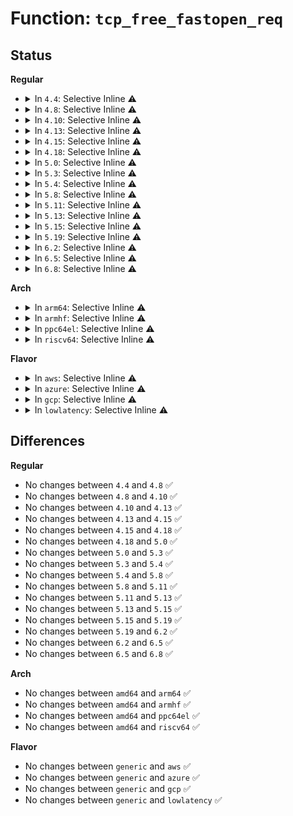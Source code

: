 # Function: <code>tcp_free_fastopen_req</code>

## Status
<b>Regular</b>
<ul>
<li>
<details>
<summary>In <code>4.4</code>: Selective Inline ⚠️</summary>

```c
void tcp_free_fastopen_req(struct tcp_sock *tp);
```

**Collision:** Unique Global

**Inline:** Selective

**Transformation:** False

**Instances:**

```
In net/ipv4/tcp.c (ffffffff81769a39)
Location: net/ipv4/tcp.c:1056
Inline: True
Inline callers:
  - net/ipv4/tcp.c:tcp_sendmsg
Direct callers:
  - net/ipv4/tcp_ipv4.c:tcp_v4_destroy_sock
```
**Symbols:**

```
ffffffff8176a130-ffffffff8176a160: tcp_free_fastopen_req (STB_GLOBAL)
```
</details>
</li>
<li>
<details>
<summary>In <code>4.8</code>: Selective Inline ⚠️</summary>

```c
void tcp_free_fastopen_req(struct tcp_sock *tp);
```

**Collision:** Unique Global

**Inline:** Selective

**Transformation:** False

**Instances:**

```
In net/ipv4/tcp.c (ffffffff817d68b6)
Location: net/ipv4/tcp.c:1046
Inline: True
Inline callers:
  - net/ipv4/tcp.c:tcp_sendmsg
Direct callers:
  - net/ipv4/tcp_ipv4.c:tcp_v4_destroy_sock
```
**Symbols:**

```
ffffffff817d6bd0-ffffffff817d6bfc: tcp_free_fastopen_req (STB_GLOBAL)
```
</details>
</li>
<li>
<details>
<summary>In <code>4.10</code>: Selective Inline ⚠️</summary>

```c
void tcp_free_fastopen_req(struct tcp_sock *tp);
```

**Collision:** Unique Global

**Inline:** Selective

**Transformation:** False

**Instances:**

```
In net/ipv4/tcp.c (ffffffff818068fd)
Location: net/ipv4/tcp.c:1070
Inline: True
Inline callers:
  - net/ipv4/tcp.c:tcp_sendmsg
Direct callers:
  - net/ipv4/tcp_ipv4.c:tcp_v4_destroy_sock
```
**Symbols:**

```
ffffffff81806bf0-ffffffff81806c1c: tcp_free_fastopen_req (STB_GLOBAL)
```
</details>
</li>
<li>
<details>
<summary>In <code>4.13</code>: Selective Inline ⚠️</summary>

```c
void tcp_free_fastopen_req(struct tcp_sock *tp);
```

**Collision:** Unique Global

**Inline:** Selective

**Transformation:** False

**Instances:**

```
In net/ipv4/tcp.c (ffffffff81824b8e)
Location: net/ipv4/tcp.c:1094
Inline: True
Inline callers:
  - net/ipv4/tcp.c:tcp_disconnect
  - net/ipv4/tcp.c:tcp_sendmsg
Direct callers:
  - net/ipv4/tcp_ipv4.c:tcp_v4_destroy_sock
```
**Symbols:**

```
ffffffff818271f0-ffffffff81827221: tcp_free_fastopen_req (STB_GLOBAL)
```
</details>
</li>
<li>
<details>
<summary>In <code>4.15</code>: Selective Inline ⚠️</summary>

```c
void tcp_free_fastopen_req(struct tcp_sock *tp);
```

**Collision:** Unique Global

**Inline:** Selective

**Transformation:** False

**Instances:**

```
In net/ipv4/tcp.c (ffffffff818a696b)
Location: net/ipv4/tcp.c:1129
Inline: True
Inline callers:
  - net/ipv4/tcp.c:tcp_disconnect
  - net/ipv4/tcp.c:tcp_sendmsg_locked
Direct callers:
  - net/ipv4/tcp_ipv4.c:tcp_v4_destroy_sock
```
**Symbols:**

```
ffffffff818a5440-ffffffff818a5471: tcp_free_fastopen_req (STB_GLOBAL)
```
</details>
</li>
<li>
<details>
<summary>In <code>4.18</code>: Selective Inline ⚠️</summary>

```c
void tcp_free_fastopen_req(struct tcp_sock *tp);
```

**Collision:** Unique Global

**Inline:** Selective

**Transformation:** False

**Instances:**

```
In net/ipv4/tcp.c (ffffffff818fba76)
Location: net/ipv4/tcp.c:1122
Inline: True
Inline callers:
  - net/ipv4/tcp.c:tcp_disconnect
  - net/ipv4/tcp.c:tcp_sendmsg_locked
Direct callers:
  - net/ipv4/tcp_ipv4.c:tcp_v4_destroy_sock
```
**Symbols:**

```
ffffffff818fb0a0-ffffffff818fb0d0: tcp_free_fastopen_req (STB_GLOBAL)
```
</details>
</li>
<li>
<details>
<summary>In <code>5.0</code>: Selective Inline ⚠️</summary>

```c
void tcp_free_fastopen_req(struct tcp_sock *tp);
```

**Collision:** Unique Global

**Inline:** Selective

**Transformation:** False

**Instances:**

```
In net/ipv4/tcp.c (ffffffff819299ff)
Location: net/ipv4/tcp.c:1121
Inline: True
Inline callers:
  - net/ipv4/tcp.c:tcp_disconnect
  - net/ipv4/tcp.c:tcp_sendmsg_locked
Direct callers:
  - net/ipv4/tcp_ipv4.c:tcp_v4_destroy_sock
```
**Symbols:**

```
ffffffff81928fd0-ffffffff81929000: tcp_free_fastopen_req (STB_GLOBAL)
```
</details>
</li>
<li>
<details>
<summary>In <code>5.3</code>: Selective Inline ⚠️</summary>

```c
void tcp_free_fastopen_req(struct tcp_sock *tp);
```

**Collision:** Unique Global

**Inline:** Selective

**Transformation:** False

**Instances:**

```
In net/ipv4/tcp.c (ffffffff8198cbf4)
Location: net/ipv4/tcp.c:1122
Inline: True
Inline callers:
  - net/ipv4/tcp.c:tcp_disconnect
  - net/ipv4/tcp.c:tcp_sendmsg_locked
Direct callers:
  - net/ipv4/tcp_ipv4.c:tcp_v4_destroy_sock
```
**Symbols:**

```
ffffffff8198bee0-ffffffff8198bf0c: tcp_free_fastopen_req (STB_GLOBAL)
```
</details>
</li>
<li>
<details>
<summary>In <code>5.4</code>: Selective Inline ⚠️</summary>

```c
void tcp_free_fastopen_req(struct tcp_sock *tp);
```

**Collision:** Unique Global

**Inline:** Selective

**Transformation:** False

**Instances:**

```
In net/ipv4/tcp.c (ffffffff819c3594)
Location: net/ipv4/tcp.c:1123
Inline: True
Inline callers:
  - net/ipv4/tcp.c:tcp_disconnect
  - net/ipv4/tcp.c:tcp_sendmsg_locked
Direct callers:
  - net/ipv4/tcp_ipv4.c:tcp_v4_destroy_sock
```
**Symbols:**

```
ffffffff819c2830-ffffffff819c285c: tcp_free_fastopen_req (STB_GLOBAL)
```
</details>
</li>
<li>
<details>
<summary>In <code>5.8</code>: Selective Inline ⚠️</summary>

```c
void tcp_free_fastopen_req(struct tcp_sock *tp);
```

**Collision:** Unique Global

**Inline:** Selective

**Transformation:** False

**Instances:**

```
In net/ipv4/tcp.c (ffffffff81aaec8f)
Location: net/ipv4/tcp.c:1130
Inline: True
Inline callers:
  - net/ipv4/tcp.c:tcp_disconnect
  - net/ipv4/tcp.c:tcp_sendmsg_locked
Direct callers:
  - net/ipv4/tcp_ipv4.c:tcp_v4_destroy_sock
```
**Symbols:**

```
ffffffff81aadde0-ffffffff81aade0f: tcp_free_fastopen_req (STB_GLOBAL)
```
</details>
</li>
<li>
<details>
<summary>In <code>5.11</code>: Selective Inline ⚠️</summary>

```c
void tcp_free_fastopen_req(struct tcp_sock *tp);
```

**Collision:** Unique Global

**Inline:** Selective

**Transformation:** False

**Instances:**

```
In net/ipv4/tcp.c (ffffffff81ab8ef0)
Location: net/ipv4/tcp.c:1149
Inline: True
Inline callers:
  - net/ipv4/tcp.c:tcp_disconnect
  - net/ipv4/tcp.c:tcp_sendmsg_locked
Direct callers:
  - net/ipv4/tcp_ipv4.c:tcp_v4_destroy_sock
```
**Symbols:**

```
ffffffff81ab5970-ffffffff81ab599f: tcp_free_fastopen_req (STB_GLOBAL)
```
</details>
</li>
<li>
<details>
<summary>In <code>5.13</code>: Selective Inline ⚠️</summary>

```c
void tcp_free_fastopen_req(struct tcp_sock *tp);
```

**Collision:** Unique Global

**Inline:** Selective

**Transformation:** False

**Instances:**

```
In net/ipv4/tcp.c (ffffffff81aa41a3)
Location: net/ipv4/tcp.c:1148
Inline: True
Inline callers:
  - net/ipv4/tcp.c:tcp_disconnect
  - net/ipv4/tcp.c:tcp_sendmsg_locked
Direct callers:
  - net/ipv4/tcp_ipv4.c:tcp_v4_destroy_sock
```
**Symbols:**

```
ffffffff81aa0b50-ffffffff81aa0b7f: tcp_free_fastopen_req (STB_GLOBAL)
```
</details>
</li>
<li>
<details>
<summary>In <code>5.15</code>: Selective Inline ⚠️</summary>

```c
void tcp_free_fastopen_req(struct tcp_sock *tp);
```

**Collision:** Unique Global

**Inline:** Selective

**Transformation:** False

**Instances:**

```
In net/ipv4/tcp.c (ffffffff81b603ae)
Location: net/ipv4/tcp.c:1145
Inline: True
Inline callers:
  - net/ipv4/tcp.c:tcp_disconnect
  - net/ipv4/tcp.c:tcp_sendmsg_locked
Direct callers:
  - net/ipv4/tcp_ipv4.c:tcp_v4_destroy_sock
```
**Symbols:**

```
ffffffff81b5c9a0-ffffffff81b5c9cf: tcp_free_fastopen_req (STB_GLOBAL)
```
</details>
</li>
<li>
<details>
<summary>In <code>5.19</code>: Selective Inline ⚠️</summary>

```c
void tcp_free_fastopen_req(struct tcp_sock *tp);
```

**Collision:** Unique Global

**Inline:** Selective

**Transformation:** False

**Instances:**

```
In net/ipv4/tcp.c (ffffffff81ceecc1)
Location: net/ipv4/tcp.c:1157
Inline: True
Inline callers:
  - net/ipv4/tcp.c:tcp_disconnect
  - net/ipv4/tcp.c:tcp_sendmsg_locked
Direct callers:
  - net/ipv4/tcp_ipv4.c:tcp_v4_destroy_sock
```
**Symbols:**

```
ffffffff81ceb350-ffffffff81ceb385: tcp_free_fastopen_req (STB_GLOBAL)
```
</details>
</li>
<li>
<details>
<summary>In <code>6.2</code>: Selective Inline ⚠️</summary>

```c
void tcp_free_fastopen_req(struct tcp_sock *tp);
```

**Collision:** Unique Global

**Inline:** Selective

**Transformation:** False

**Instances:**

```
In net/ipv4/tcp.c (ffffffff81eb1f4b)
Location: net/ipv4/tcp.c:1159
Inline: True
Inline callers:
  - net/ipv4/tcp.c:tcp_disconnect
  - net/ipv4/tcp.c:tcp_sendmsg_fastopen
Direct callers:
  - net/ipv4/tcp_ipv4.c:tcp_v4_destroy_sock
```
**Symbols:**

```
ffffffff81eae340-ffffffff81eae375: tcp_free_fastopen_req (STB_GLOBAL)
```
</details>
</li>
<li>
<details>
<summary>In <code>6.5</code>: Selective Inline ⚠️</summary>

```c
void tcp_free_fastopen_req(struct tcp_sock *tp);
```

**Collision:** Unique Global

**Inline:** Selective

**Transformation:** False

**Instances:**

```
In net/ipv4/tcp.c (ffffffff81f105f9)
Location: net/ipv4/tcp.c:977
Inline: True
Inline callers:
  - net/ipv4/tcp.c:tcp_disconnect
  - net/ipv4/tcp.c:tcp_sendmsg_fastopen
Direct callers:
  - net/ipv4/tcp_ipv4.c:tcp_v4_destroy_sock
```
**Symbols:**

```
ffffffff81f0c3d0-ffffffff81f0c405: tcp_free_fastopen_req (STB_GLOBAL)
```
</details>
</li>
<li>
<details>
<summary>In <code>6.8</code>: Selective Inline ⚠️</summary>

```c
void tcp_free_fastopen_req(struct tcp_sock *tp);
```

**Collision:** Unique Global

**Inline:** Selective

**Transformation:** False

**Instances:**

```
In net/ipv4/tcp.c (ffffffff81fd47e7)
Location: net/ipv4/tcp.c:983
Inline: True
Inline callers:
  - net/ipv4/tcp.c:tcp_disconnect
  - net/ipv4/tcp.c:tcp_sendmsg_fastopen
Direct callers:
  - net/ipv4/tcp_ipv4.c:tcp_v4_destroy_sock
```
**Symbols:**

```
ffffffff81fd0490-ffffffff81fd04c5: tcp_free_fastopen_req (STB_GLOBAL)
```
</details>
</li>
</ul>
<b>Arch</b>
<ul>
<li>
<details>
<summary>In <code>arm64</code>: Selective Inline ⚠️</summary>

```c
void tcp_free_fastopen_req(struct tcp_sock *tp);
```

**Collision:** Unique Global

**Inline:** Selective

**Transformation:** False

**Instances:**

```
In net/ipv4/tcp.c (ffff800010c76154)
Location: net/ipv4/tcp.c:1123
Inline: True
Inline callers:
  - net/ipv4/tcp.c:tcp_disconnect
  - net/ipv4/tcp.c:tcp_sendmsg_locked
Direct callers:
  - net/ipv4/tcp_ipv4.c:tcp_v4_destroy_sock
```
**Symbols:**

```
ffff800010c75528-ffff800010c7555c: tcp_free_fastopen_req (STB_GLOBAL)
```
</details>
</li>
<li>
<details>
<summary>In <code>armhf</code>: Selective Inline ⚠️</summary>

```c
void tcp_free_fastopen_req(struct tcp_sock *tp);
```

**Collision:** Unique Global

**Inline:** Selective

**Transformation:** False

**Instances:**

```
In net/ipv4/tcp.c (c0d84884)
Location: net/ipv4/tcp.c:1123
Inline: True
Inline callers:
  - net/ipv4/tcp.c:tcp_disconnect
  - net/ipv4/tcp.c:tcp_sendmsg_locked
Direct callers:
  - net/ipv4/tcp_ipv4.c:tcp_v4_destroy_sock
```
**Symbols:**

```
c0d83c68-c0d83c9c: tcp_free_fastopen_req (STB_GLOBAL)
```
</details>
</li>
<li>
<details>
<summary>In <code>ppc64el</code>: Selective Inline ⚠️</summary>

```c
void tcp_free_fastopen_req(struct tcp_sock *tp);
```

**Collision:** Unique Global

**Inline:** Selective

**Transformation:** False

**Instances:**

```
In net/ipv4/tcp.c (c000000000d7dbec)
Location: net/ipv4/tcp.c:1123
Inline: True
Inline callers:
  - net/ipv4/tcp.c:tcp_disconnect
  - net/ipv4/tcp.c:tcp_sendmsg_locked
Direct callers:
  - net/ipv4/tcp_ipv4.c:tcp_v4_destroy_sock
```
**Symbols:**

```
c000000000d7cbb0-c000000000d7cc04: tcp_free_fastopen_req (STB_GLOBAL)
```
</details>
</li>
<li>
<details>
<summary>In <code>riscv64</code>: Selective Inline ⚠️</summary>

```c
void tcp_free_fastopen_req(struct tcp_sock *tp);
```

**Collision:** Unique Global

**Inline:** Selective

**Transformation:** False

**Instances:**

```
In net/ipv4/tcp.c (ffffffe0007d9356)
Location: net/ipv4/tcp.c:1123
Inline: True
Inline callers:
  - net/ipv4/tcp.c:tcp_disconnect
  - net/ipv4/tcp.c:tcp_sendmsg_locked
Direct callers:
  - net/ipv4/tcp_ipv4.c:tcp_v4_destroy_sock
```
**Symbols:**

```
ffffffe0007d87ee-ffffffe0007d8824: tcp_free_fastopen_req (STB_GLOBAL)
```
</details>
</li>
</ul>
<b>Flavor</b>
<ul>
<li>
<details>
<summary>In <code>aws</code>: Selective Inline ⚠️</summary>

```c
void tcp_free_fastopen_req(struct tcp_sock *tp);
```

**Collision:** Unique Global

**Inline:** Selective

**Transformation:** False

**Instances:**

```
In net/ipv4/tcp.c (ffffffff81963404)
Location: net/ipv4/tcp.c:1123
Inline: True
Inline callers:
  - net/ipv4/tcp.c:tcp_disconnect
  - net/ipv4/tcp.c:tcp_sendmsg_locked
Direct callers:
  - net/ipv4/tcp_ipv4.c:tcp_v4_destroy_sock
```
**Symbols:**

```
ffffffff819626a0-ffffffff819626cc: tcp_free_fastopen_req (STB_GLOBAL)
```
</details>
</li>
<li>
<details>
<summary>In <code>azure</code>: Selective Inline ⚠️</summary>

```c
void tcp_free_fastopen_req(struct tcp_sock *tp);
```

**Collision:** Unique Global

**Inline:** Selective

**Transformation:** False

**Instances:**

```
In net/ipv4/tcp.c (ffffffff8191cef4)
Location: net/ipv4/tcp.c:1123
Inline: True
Inline callers:
  - net/ipv4/tcp.c:tcp_disconnect
  - net/ipv4/tcp.c:tcp_sendmsg_locked
Direct callers:
  - net/ipv4/tcp_ipv4.c:tcp_v4_destroy_sock
```
**Symbols:**

```
ffffffff8191c190-ffffffff8191c1bc: tcp_free_fastopen_req (STB_GLOBAL)
```
</details>
</li>
<li>
<details>
<summary>In <code>gcp</code>: Selective Inline ⚠️</summary>

```c
void tcp_free_fastopen_req(struct tcp_sock *tp);
```

**Collision:** Unique Global

**Inline:** Selective

**Transformation:** False

**Instances:**

```
In net/ipv4/tcp.c (ffffffff819cdbd4)
Location: net/ipv4/tcp.c:1123
Inline: True
Inline callers:
  - net/ipv4/tcp.c:tcp_disconnect
  - net/ipv4/tcp.c:tcp_sendmsg_locked
Direct callers:
  - net/ipv4/tcp_ipv4.c:tcp_v4_destroy_sock
```
**Symbols:**

```
ffffffff819cce70-ffffffff819cce9c: tcp_free_fastopen_req (STB_GLOBAL)
```
</details>
</li>
<li>
<details>
<summary>In <code>lowlatency</code>: Selective Inline ⚠️</summary>

```c
void tcp_free_fastopen_req(struct tcp_sock *tp);
```

**Collision:** Unique Global

**Inline:** Selective

**Transformation:** False

**Instances:**

```
In net/ipv4/tcp.c (ffffffff819d7764)
Location: net/ipv4/tcp.c:1123
Inline: True
Inline callers:
  - net/ipv4/tcp.c:tcp_disconnect
  - net/ipv4/tcp.c:tcp_sendmsg_locked
Direct callers:
  - net/ipv4/tcp_ipv4.c:tcp_v4_destroy_sock
```
**Symbols:**

```
ffffffff819d6a00-ffffffff819d6a2c: tcp_free_fastopen_req (STB_GLOBAL)
```
</details>
</li>
</ul>

## Differences
<b>Regular</b>
<ul>
<li>
No changes between <code>4.4</code> and <code>4.8</code> ✅
</li>
<li>
No changes between <code>4.8</code> and <code>4.10</code> ✅
</li>
<li>
No changes between <code>4.10</code> and <code>4.13</code> ✅
</li>
<li>
No changes between <code>4.13</code> and <code>4.15</code> ✅
</li>
<li>
No changes between <code>4.15</code> and <code>4.18</code> ✅
</li>
<li>
No changes between <code>4.18</code> and <code>5.0</code> ✅
</li>
<li>
No changes between <code>5.0</code> and <code>5.3</code> ✅
</li>
<li>
No changes between <code>5.3</code> and <code>5.4</code> ✅
</li>
<li>
No changes between <code>5.4</code> and <code>5.8</code> ✅
</li>
<li>
No changes between <code>5.8</code> and <code>5.11</code> ✅
</li>
<li>
No changes between <code>5.11</code> and <code>5.13</code> ✅
</li>
<li>
No changes between <code>5.13</code> and <code>5.15</code> ✅
</li>
<li>
No changes between <code>5.15</code> and <code>5.19</code> ✅
</li>
<li>
No changes between <code>5.19</code> and <code>6.2</code> ✅
</li>
<li>
No changes between <code>6.2</code> and <code>6.5</code> ✅
</li>
<li>
No changes between <code>6.5</code> and <code>6.8</code> ✅
</li>
</ul>
<b>Arch</b>
<ul>
<li>
No changes between <code>amd64</code> and <code>arm64</code> ✅
</li>
<li>
No changes between <code>amd64</code> and <code>armhf</code> ✅
</li>
<li>
No changes between <code>amd64</code> and <code>ppc64el</code> ✅
</li>
<li>
No changes between <code>amd64</code> and <code>riscv64</code> ✅
</li>
</ul>
<b>Flavor</b>
<ul>
<li>
No changes between <code>generic</code> and <code>aws</code> ✅
</li>
<li>
No changes between <code>generic</code> and <code>azure</code> ✅
</li>
<li>
No changes between <code>generic</code> and <code>gcp</code> ✅
</li>
<li>
No changes between <code>generic</code> and <code>lowlatency</code> ✅
</li>
</ul>
